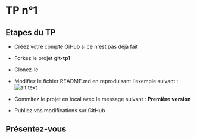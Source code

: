 # TP n°1

## Etapes du TP

* Créez votre compte GiHub si ce n'est pas déjà fait
* Forkez le projet __git-tp1__
* Clonez-le
* Modifiez le fichier README.md en reproduisant l'exemple suivant : 
![alt text](https://github.com/DiginamicFormation/git-tp1/blob/main/resources/Template.png)

* Commitez le projet en local avec le message suivant : __Première version__
* Publiez vos modifications sur GitHub

## Présentez-vous
